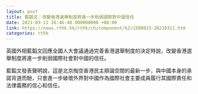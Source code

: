 ```yaml
---
layout: post
title: 藍韜文：改變香港選舉制度將進一步削弱國際對中國信任
date: 2021-03-11 16:46:48.000000000 +08:00
link: https://news.rthk.hk/rthk/ch/component/k2/1580023-20210311.htm
categories: rthk
---
```


英國外相藍韜文回應全國人大會議通過完善香港選舉制度的決定時說，改變香港選舉制度將進一步削弱國際社會對中國的信任。

藍韜文發表聲明說，這是北京掏空香港民主辯論空間的最新一步，與中國本身的承諾背道而馳，只會進一步破壞外界對中國作為國際社會主要成員履行其國際責任和法律義務的信心和信任。
